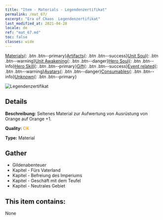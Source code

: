 ```yaml
---
title: "Item - Materials - Legendenzertifikat"
permalink: /mat_67/
excerpt: "Era of Chaos  Legendenzertifikat"
last_modified_at: 2021-04-28
locale: de
ref: "mat_67.md"
toc: false
classes: wide
---
```

 [Materials](/ItemsDE/){: .btn .btn--primary}[Artifacts](/ItemsDE/Artifacts/){: .btn .btn--success}[Unit Soul](/ItemsDE/UnitSoul/){: .btn .btn--warning}[Unit Awakening](/ItemsDE/UnitAwakening/){: .btn .btn--danger}[Hero Soul](/ItemsDE/HeroSoul/){: .btn .btn--info}[Hero Skill](/ItemsDE/HeroSkill/){: .btn .btn--primary}[Gift](/ItemsDE/Gift/){: .btn .btn--success}[Event related](/ItemsDE/Events/){: .btn .btn--warning}[Avatars](/ItemsDE/Avatars/){: .btn .btn--danger}[Consumables](/ItemsDE/Consumables/){: .btn .btn--info}[Unknown](/ItemsDE/Unknown/){: .btn .btn--primary}

 ![Legendenzertifikat](/images/t/i_cailiao_hexin3.png)

## Details
 **Beschreibung:** Seltenes Material zur Aufwertung von Ausrüstung von Orange auf Orange +1.

 **Quality:** <span style="color: #FF8C00">OK</span>

 **Type:** Material

## Gather

*    Gildenabenteuer 
*    Kapitel - Fürs Vaterland 
*    Kapitel - Befreiung des Imperiums 
*    Kapitel - Geschäft mit dem Teufel 
*    Kapitel - Neutrales Gebiet 

## This item contains:

  None

